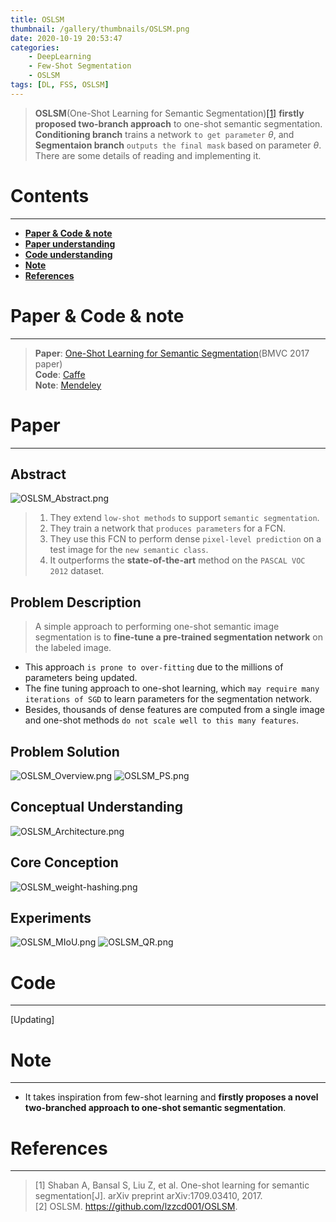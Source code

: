 ```yaml
---
title: OSLSM
thumbnail: /gallery/thumbnails/OSLSM.png
date: 2020-10-19 20:53:47
categories:
    - DeepLearning  
    - Few-Shot Segmentation  
    - OSLSM
tags: [DL, FSS, OSLSM]
---
```


> **OSLSM**(One-Shot Learning for Semantic Segmentation)[[1]](https://arxiv.org/abs/1709.03410) **firstly proposed two-branch approach** to one-shot semantic segmentation. **Conditioning branch** trains a network `to get parameter` $\theta$, and **Segmentaion branch** `outputs the final mask` based on parameter $\theta$. There are some details of reading and implementing it. 
<!-- more -->

# Contents
---
- **[Paper & Code & note](#Paper&Code&note)**
- **[Paper understanding](#Paper)**
- **[Code understanding](#Code)**
- **[Note](#Note)**
- **[References](#References)**

# Paper & Code & note
---
> **Paper**: [One-Shot Learning for Semantic Segmentation](https://arxiv.org/abs/1709.03410)(BMVC 2017 paper)  
> **Code**: [Caffe](https://github.com/lzzcd001/OSLSM)  
> **Note**: [Mendeley](https://www.mendeley.com/reference-manager/reader/749c31e5-39de-3a41-85cf-c9c50faff3b0/74624f4d-d2bb-41e9-59ce-5d602eab798c)

# Paper
---
## Abstract
![OSLSM_Abstract.png](https://i.loli.net/2020/10/19/YdNBiGEOaIc3emn.png)
> 1. They extend `low-shot methods` to support `semantic segmentation`.  
> 2. They train a network that `produces parameters` for a FCN.  
> 3. They use this FCN to perform dense `pixel-level prediction` on a test image for the `new semantic class`.  
> 4. It outperforms the **state-of-the-art** method on the `PASCAL VOC 2012` dataset.

## Problem Description
> A simple approach to performing one-shot semantic image segmentation is to **fine-tune a pre-trained segmentation network** on the labeled image.  

- This approach `is prone to over-fitting` due to the millions of parameters being updated.
- The fine tuning approach to one-shot learning, which `may require many iterations of SGD` to learn parameters for the segmentation network.
- Besides, thousands of dense features are computed from a single image and one-shot methods `do not scale well to this many features`.

## Problem Solution
![OSLSM_Overview.png](https://i.loli.net/2020/10/19/2fzyOjEUgQnlxsG.png)
![OSLSM_PS.png](https://i.loli.net/2020/10/19/btKPGopAfQh9md5.png)

## Conceptual Understanding
![OSLSM_Architecture.png](https://i.loli.net/2020/10/19/DpyJmOuRVBrGYAT.png)

## Core Conception
![OSLSM_weight-hashing.png](https://i.loli.net/2020/10/19/ZNTHXWqpkPCwgGt.png)

## Experiments
![OSLSM_MIoU.png](https://i.loli.net/2020/10/19/hcIT4QkDXmWLVYg.png)
![OSLSM_QR.png](https://i.loli.net/2020/10/19/N5niD31s2Ma6XBo.png)

# Code
---
[Updating]

# Note
---
- It takes inspiration from few-shot learning and **firstly proposes a novel two-branched approach to one-shot semantic segmentation**.

# References
---
> [1] Shaban A, Bansal S, Liu Z, et al. One-shot learning for semantic segmentation[J]. arXiv preprint arXiv:1709.03410, 2017.  
> [2] OSLSM. https://github.com/lzzcd001/OSLSM.
